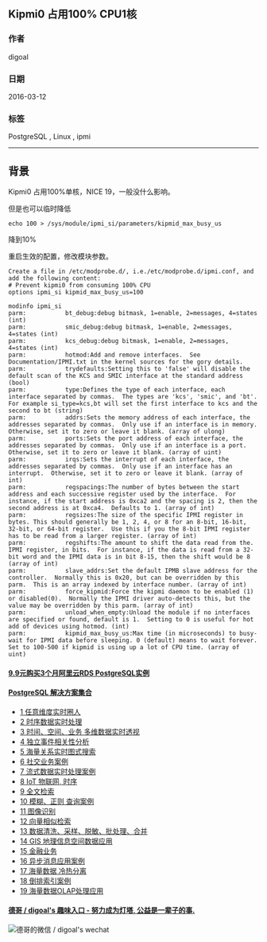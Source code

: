 ## Kipmi0 占用100% CPU1核   
                                                                                                                                 
### 作者                                                                                                                                 
digoal                                                                                                                                 
                                                                                                                                 
### 日期                                                                                                                                 
2016-03-12                                                                                                                              
                                                                                                                                 
### 标签                                                                                                                                 
PostgreSQL , Linux , ipmi        
                                                                                                                                 
----                                                                                                                                 
                                                                                                                                 
## 背景                     
Kipmi0 占用100%单核，NICE 19，一般没什么影响。  
  
但是也可以临时降低  
  
```  
echo 100 > /sys/module/ipmi_si/parameters/kipmid_max_busy_us  
```  
  
降到10%  
  
重启生效的配置，修改模块参数。  
  
```  
Create a file in /etc/modprobe.d/, i.e./etc/modprobe.d/ipmi.conf, and add the following content:  
# Prevent kipmi0 from consuming 100% CPU  
options ipmi_si kipmid_max_busy_us=100  
  
modinfo ipmi_si   
parm:           bt_debug:debug bitmask, 1=enable, 2=messages, 4=states (int)  
parm:           smic_debug:debug bitmask, 1=enable, 2=messages, 4=states (int)  
parm:           kcs_debug:debug bitmask, 1=enable, 2=messages, 4=states (int)  
parm:           hotmod:Add and remove interfaces.  See Documentation/IPMI.txt in the kernel sources for the gory details.  
parm:           trydefaults:Setting this to 'false' will disable the default scan of the KCS and SMIC interface at the standard address (bool)  
parm:           type:Defines the type of each interface, each interface separated by commas.  The types are 'kcs', 'smic', and 'bt'.  For example si_type=kcs,bt will set the first interface to kcs and the second to bt (string)  
parm:           addrs:Sets the memory address of each interface, the addresses separated by commas.  Only use if an interface is in memory.  Otherwise, set it to zero or leave it blank. (array of ulong)  
parm:           ports:Sets the port address of each interface, the addresses separated by commas.  Only use if an interface is a port.  Otherwise, set it to zero or leave it blank. (array of uint)  
parm:           irqs:Sets the interrupt of each interface, the addresses separated by commas.  Only use if an interface has an interrupt.  Otherwise, set it to zero or leave it blank. (array of int)  
parm:           regspacings:The number of bytes between the start address and each successive register used by the interface.  For instance, if the start address is 0xca2 and the spacing is 2, then the second address is at 0xca4.  Defaults to 1. (array of int)  
parm:           regsizes:The size of the specific IPMI register in bytes. This should generally be 1, 2, 4, or 8 for an 8-bit, 16-bit, 32-bit, or 64-bit register.  Use this if you the 8-bit IPMI register has to be read from a larger register. (array of int)  
parm:           regshifts:The amount to shift the data read from the. IPMI register, in bits.  For instance, if the data is read from a 32-bit word and the IPMI data is in bit 8-15, then the shift would be 8 (array of int)  
parm:           slave_addrs:Set the default IPMB slave address for the controller.  Normally this is 0x20, but can be overridden by this parm.  This is an array indexed by interface number. (array of int)  
parm:           force_kipmid:Force the kipmi daemon to be enabled (1) or disabled(0).  Normally the IPMI driver auto-detects this, but the value may be overridden by this parm. (array of int)  
parm:           unload_when_empty:Unload the module if no interfaces are specified or found, default is 1.  Setting to 0 is useful for hot add of devices using hotmod. (int)  
parm:           kipmid_max_busy_us:Max time (in microseconds) to busy-wait for IPMI data before sleeping. 0 (default) means to wait forever. Set to 100-500 if kipmid is using up a lot of CPU time. (array of uint)  
```  
    
  
  
  
  
  
  
  
  
  
  
  
  
  
  
  
  
  
  
  
  
  
  
  
  
  
  
  
  
  
  
  
  
  
  
  
  
  
  
  
  
  
  
  
  
  
#### [9.9元购买3个月阿里云RDS PostgreSQL实例](https://www.aliyun.com/database/postgresqlactivity "57258f76c37864c6e6d23383d05714ea")
  
  
#### [PostgreSQL 解决方案集合](https://yq.aliyun.com/topic/118 "40cff096e9ed7122c512b35d8561d9c8")
- [1 任意维度实时圈人](https://yq.aliyun.com/topic/118 "40cff096e9ed7122c512b35d8561d9c8")
- [2 时序数据实时处理](https://yq.aliyun.com/topic/118 "40cff096e9ed7122c512b35d8561d9c8")
- [3 时间、空间、业务 多维数据实时透视](https://yq.aliyun.com/topic/118 "40cff096e9ed7122c512b35d8561d9c8")
- [4 独立事件相关性分析](https://yq.aliyun.com/topic/118 "40cff096e9ed7122c512b35d8561d9c8")
- [5 海量关系实时图式搜索](https://yq.aliyun.com/topic/118 "40cff096e9ed7122c512b35d8561d9c8")
- [6 社交业务案例](https://yq.aliyun.com/topic/118 "40cff096e9ed7122c512b35d8561d9c8")
- [7 流式数据实时处理案例](https://yq.aliyun.com/topic/118 "40cff096e9ed7122c512b35d8561d9c8")
- [8 IoT 物联网, 时序](https://yq.aliyun.com/topic/118 "40cff096e9ed7122c512b35d8561d9c8")
- [9 全文检索](https://yq.aliyun.com/topic/118 "40cff096e9ed7122c512b35d8561d9c8")
- [10 模糊、正则 查询案例](https://yq.aliyun.com/topic/118 "40cff096e9ed7122c512b35d8561d9c8")
- [11 图像识别](https://yq.aliyun.com/topic/118 "40cff096e9ed7122c512b35d8561d9c8")
- [12 向量相似检索](https://yq.aliyun.com/topic/118 "40cff096e9ed7122c512b35d8561d9c8")
- [13 数据清洗、采样、脱敏、批处理、合并](https://yq.aliyun.com/topic/118 "40cff096e9ed7122c512b35d8561d9c8")
- [14 GIS 地理信息空间数据应用](https://yq.aliyun.com/topic/118 "40cff096e9ed7122c512b35d8561d9c8")
- [15 金融业务](https://yq.aliyun.com/topic/118 "40cff096e9ed7122c512b35d8561d9c8")
- [16 异步消息应用案例](https://yq.aliyun.com/topic/118 "40cff096e9ed7122c512b35d8561d9c8")
- [17 海量数据 冷热分离](https://yq.aliyun.com/topic/118 "40cff096e9ed7122c512b35d8561d9c8")
- [18 倒排索引案例](https://yq.aliyun.com/topic/118 "40cff096e9ed7122c512b35d8561d9c8")
- [19 海量数据OLAP处理应用](https://yq.aliyun.com/topic/118 "40cff096e9ed7122c512b35d8561d9c8")
  
  
#### [德哥 / digoal's 趣味入口 - 努力成为灯塔, 公益是一辈子的事.](https://github.com/digoal/blog/blob/master/README.md "22709685feb7cab07d30f30387f0a9ae")
  
  
![德哥的微信 / digoal's wechat](../pic/digoal_weixin.jpg "f7ad92eeba24523fd47a6e1a0e691b59")
  
